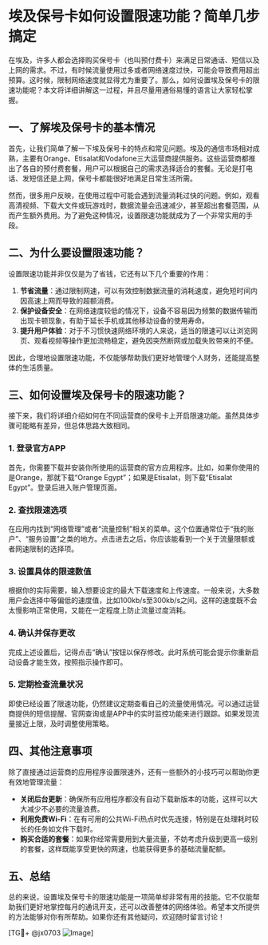 # 埃及保号卡如何设置限速功能？简单几步搞定

在埃及，许多人都会选择购买保号卡（也叫预付费卡）来满足日常通话、短信以及上网的需求。不过，有时候流量使用过多或者网络速度过快，可能会导致费用超出预算。这时候，限制网络速度就显得尤为重要了。那么，如何设置埃及保号卡的限速功能呢？本文将详细讲解这一过程，并且尽量用通俗易懂的语言让大家轻松掌握。

## 一、了解埃及保号卡的基本情况

首先，让我们简单了解一下埃及保号卡的特点和常见问题。埃及的通信市场相对成熟，主要有Orange、Etisalat和Vodafone三大运营商提供服务。这些运营商都推出了各自的预付费套餐，用户可以根据自己的需求选择适合的套餐。无论是打电话、发短信还是上网，保号卡都能很好地满足日常生活所需。

然而，很多用户反映，在使用过程中可能会遇到流量消耗过快的问题。例如，观看高清视频、下载大文件或玩游戏时，数据流量会迅速减少，甚至超出套餐范围，从而产生额外费用。为了避免这种情况，设置限速功能就成为了一个非常实用的手段。

## 二、为什么要设置限速功能？

设置限速功能并非仅仅是为了省钱，它还有以下几个重要的作用：

1. **节省流量**：通过限制网速，可以有效控制数据流量的消耗速度，避免短时间内因高速上网而导致的超额消费。
2. **保护设备安全**：在网络速度较低的情况下，设备不容易因为频繁的数据传输而出现卡顿现象，有助于延长手机或其他移动设备的使用寿命。
3. **提升用户体验**：对于不习惯快速网络环境的人来说，适当的限速可以让浏览网页、观看视频等操作更加流畅稳定，避免因突然断网或加载失败带来的不便。

因此，合理地设置限速功能，不仅能够帮助我们更好地管理个人财务，还能提高整体的生活质量。

## 三、如何设置埃及保号卡的限速功能？

接下来，我们将详细介绍如何在不同运营商的保号卡上开启限速功能。虽然具体步骤可能略有差异，但总体思路大致相同。

### 1. 登录官方APP

首先，你需要下载并安装你所使用的运营商的官方应用程序。比如，如果你使用的是Orange，那就下载“Orange Egypt”；如果是Etisalat，则下载“Etisalat Egypt”。登录后进入账户管理页面。

### 2. 查找限速选项

在应用内找到“网络管理”或者“流量控制”相关的菜单。这个位置通常位于“我的账户”、“服务设置”之类的地方。点击进去之后，你应该能看到一个关于流量限额或者网速限制的选择项。

### 3. 设置具体的限速数值

根据你的实际需要，输入想要设定的最大下载速度和上传速度。一般来说，大多数用户会选择中等偏低的速度值，比如100kb/s至300kb/s之间。这样的速度既不会太慢影响正常使用，又能在一定程度上防止流量过度消耗。

### 4. 确认并保存更改

完成上述设置后，记得点击“确认”按钮以保存修改。此时系统可能会提示你重新启动设备才能生效，按照指示操作即可。

### 5. 定期检查流量状况

即使已经设置了限速功能，仍然建议定期查看自己的流量使用情况。可以通过运营商提供的短信提醒、官网查询或是APP中的实时监控功能来进行跟踪。如果发现流量接近上限，及时调整使用策略。

## 四、其他注意事项

除了直接通过运营商的应用程序设置限速外，还有一些额外的小技巧可以帮助你更有效地管理流量：

- **关闭后台更新**：确保所有应用程序都没有自动下载新版本的功能，这样可以大大减少不必要的流量浪费。
- **利用免费Wi-Fi**：在有可用的公共Wi-Fi热点时优先连接，特别是在处理耗时较长的任务如文件下载时。
- **购买合适的套餐**：如果你经常需要用到大量流量，不妨考虑升级到更高一级别的套餐，这样既能享受更快的网速，也能获得更多的基础流量配额。

## 五、总结

总的来说，设置埃及保号卡的限速功能是一项简单却非常有用的技能。它不仅能帮助我们更好地掌控每月的通讯开支，还可以改善整体的网络体验。希望本文所提供的方法能够对你有所帮助。如果你还有其他疑问，欢迎随时留言讨论！

[TG💪+ @jx0703 ![Image](https://github.com/user-attachments/assets/dbca1d08-cadb-493c-b0ec-ad6f7a83f270)]